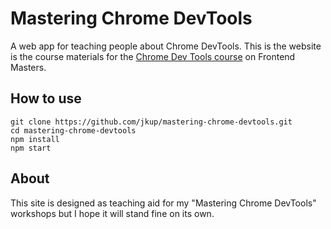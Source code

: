 # Mastering Chrome DevTools

A web app for teaching people about Chrome DevTools. This is the website is the course materials for the [Chrome Dev Tools course](https://frontendmasters.com/courses/chrome-dev-tools-v2/) on Frontend Masters.

## How to use

```
git clone https://github.com/jkup/mastering-chrome-devtools.git
cd mastering-chrome-devtools
npm install
npm start
```

## About

This site is designed as teaching aid for my "Mastering Chrome DevTools" workshops but I hope it will stand fine on its own.
